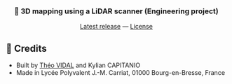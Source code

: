 <div align="center">
    <h3>🔦 3D mapping using a LiDAR scanner (Engineering project)</h3>
    <a href="https://github.com/theovidal/mapping/releases/latest">Latest release</a> — <a href="./LICENSE">License</a> 
</div>

## 📜 Credits

- Built by [Théo VIDAL](https://github.com/theovidal) and Kylian CAPITANIO
- Made in Lycée Polyvalent J.-M. Carriat, 01000 Bourg-en-Bresse, France
